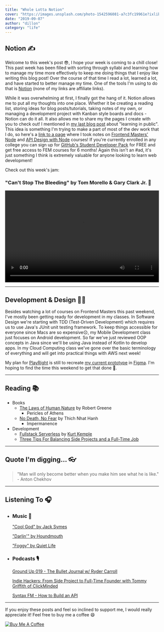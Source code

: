 ```yaml
---
title: "Whole Lotta Notion"
cover: "https://images.unsplash.com/photo-1542596081-a7c3fc19961e?ixlib=rb-1.2.1&ixid=eyJhcHBfaWQiOjEyMDd9&auto=format&fit=crop&w=2850&q=80"
date: "2019-09-07"
author: "dillon"
category: "life"
---
```


## Notion ✍️

Welcome to this week's post 😎, I hope your week is coming to a chill close! This past week has been filled with sorting through syllabi and learning how to manage my time more effectively to keep me doing things that I enjoy like writing this blog post! Over the course of that time I read a lot, learned a lot, and have started to better manage my time. One of the tools I'm using to do that is [Notion](https://www.notion.so/) (none of my links are affiliate links).

While it was overwhelming at first, I finally got the hang of it. Notion allows me to put all my thoughts into one place. Whether it be creating a reading list, storing ideas for blog posts/tutorials, taking notes of my own, or managing a development project with Kanban style boards and docs - Notion can do it all. It also allows me to share my the pages I create with you to check out! I mentioned in [my last blog post](https://www.dilloncoffman.com/partial-impact-theory) about "learning in public". This idea is something I'm trying to make a part of most of the dev work that I do, so here's a [link to a page](https://www.notion.so/Learn-Node-b988f07aa3f44d168747117ea07142f8) where I took notes on [Frontend Masters' Node](https://frontendmasters.com/courses/node-js/) and [API Design with Node](https://frontendmasters.com/courses/api-design-nodejs-v3/) courses! If you're currently enrolled in any college you can sign up for [GitHub's Student Developer Pack](https://education.github.com/pack) for FREE and get free access to FEM courses for 6 months! Again this isn't an #ad, it's just something I think is extremely valuable for anyone looking to learn web development!

Check out this week's jam:

### "Can't Stop The Bleeding" by Tom Morello & Gary Clark Jr. 🎸

<video width="100%" height="300" controls>
    <source src="cantstop.mov" type="video/mp4">
</video>

<hr>

## Development & Design 👨‍💻

Besides watching a lot of courses on Frontend Masters this past weekend, I've mostly been getting ready for development in my classes. In Software Design we're starting with TDD (Test-Driven Development) which requires us to use Java's JUnit unit testing framework. To keep things accessible for everyone since Macs are so expensive☹️, my Mobile Development class just focuses on Android development. So far we've just reviewed OOP concepts in Java since we'll be using Java instead of Kotlin to develop apps. In my Cloud Computing class we've gone over the basic terminology of everything and will get into practical things with AWS next week!

My plan for [PlayRight](https://github.com/dilloncoffman/PlayRight) is still to recreate [my current prototype](https://xd.adobe.com/view/f18a97f9-cf07-4bbe-4dc6-77cee660af36-87bb/) in [Figma](https://www.figma.com/). I'm hoping to find the time this weekend to get that done 💪.

<hr>

## Reading 📚

- Books
  - [The Laws of Human Nature](https://www.amazon.com/Laws-Human-Nature-Robert-Greene/dp/0525428143) by Robert Greene
      - Pericles of Athens
  - [No Death, No Fear](https://www.amazon.com/No-Death-Fear-Comforting-Wisdom/dp/1573223336) by Thich Nhat Hanh
      - Impermanence
- Development
  - [Fullstack Serverless](https://dev.to/kkemple/fullstack-serverless-440e) by [Kurt Kemple](https://twitter.com/kurtiskemple)
  - [Three Tips For Balancing Side Projects and a Full-Time Job](https://dev.to/ladybug/three-tips-for-balancing-side-projects-and-a-full-time-job-39e0)

<hr>

## Quote I'm digging... 👓

> "Man will only become better when you make him see what he is like." - Anton Chekhov

<hr>

## Listening To 🎧

- ### Music 🎵

  ["Cool God" by Jack Symes](https://www.youtube.com/watch?v=8xAnyuDUcjg)

  ["Darlin'" by Houndmouth](https://www.youtube.com/watch?v=dKR8q_TkJ-Q)

  ["Foggy" by Quiet Life](https://www.youtube.com/watch?v=SJnwTCy_FIs&t=3s)

- ### Podcasts 🎙️

  [Ground Up 019 - The Bullet Journal w/ Ryder Carroll](https://www.youtube.com/watch?v=kU5PdQVyw6E)

  [Indie Hackers: From Side Project to Full-Time Founder with Tommy Griffith of ClickMinded](https://overcast.fm/+JmiPw2aFE)

  [Syntax FM - How to Build an API](https://overcast.fm/+JaI7mz1aE)

<hr>

If you enjoy these posts and feel so inclined to support me, I would really appreciate it! Feel free to buy me a coffee 😄

<a href="https://www.buymeacoffee.com/dilloncoffman" target="_blank" rel="noopener"><img src="https://bmc-cdn.nyc3.digitaloceanspaces.com/BMC-button-images/custom_images/orange_img.png" alt="Buy Me A Coffee" style="height: auto !important;width: auto !important;" ></a>

